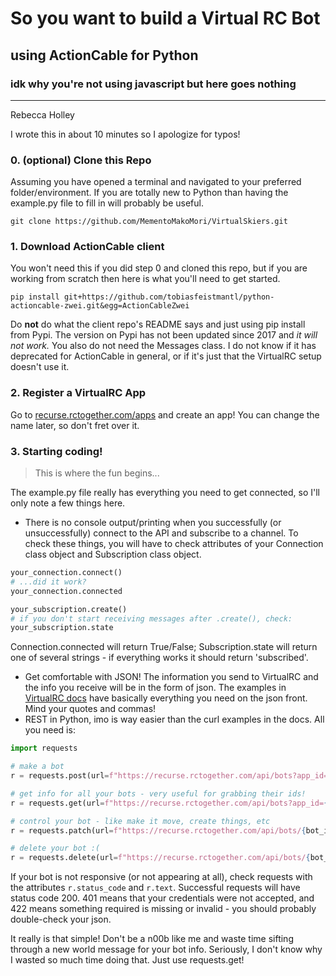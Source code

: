 # So you want to build a Virtual RC Bot
## using ActionCable for Python
### idk why you're not using javascript but here goes nothing
___
Rebecca Holley

I wrote this in about 10 minutes so I apologize for typos!

### 0. (optional) Clone this Repo
Assuming you have opened a terminal and navigated to your preferred folder/environment.
If you are totally new to Python than having the example.py file to fill in will probably be useful.
````commandline
git clone https://github.com/MementoMakoMori/VirtualSkiers.git
````
### 1. Download ActionCable client
You won't need this if you did step 0 and cloned this repo, but if you are working from scratch then here is what you'll need to get started.
```commandline
pip install git+https://github.com/tobiasfeistmantl/python-actioncable-zwei.git&egg=ActionCableZwei
```
Do **not** do what the client repo's README says and just using pip install from Pypi. The version on Pypi has not been updated since 2017 and *it will not work.*
You also do not need the Messages class. I do not know if it has deprecated for ActionCable in general, or if it's just that the VirtualRC setup doesn't use it.
### 2. Register a VirtualRC App
Go to [recurse.rctogether.com/apps](https://recurse.rctogether.com/apps) and create an app! You can change the name later, so don't fret over it.

### 3. Starting coding!
 > This is where the fun begins...
 
The example.py file really has everything you need to get connected, so I'll only note a few things here.
 * There is no console output/printing when you successfully (or unsuccessfully) connect to the API and subscribe to a channel. To check these things, you will have to check attributes of your Connection class object and Subscription class object.
```python
your_connection.connect()
# ...did it work?
your_connection.connected

your_subscription.create()
# if you don't start receiving messages after .create(), check:
your_subscription.state
```
Connection.connected will return True/False; Subscription.state will return one of several strings - if everything works it should return 'subscribed'.
* Get comfortable with JSON! The information you send to VirtualRC and the info you receive will be in the form of json. The examples in [VirtualRC docs](https://docs.rctogether.com/) have basically everything you need on the json front. Mind your quotes and commas!
* REST in Python, imo is way easier than the curl examples in the docs. All you need is:
```python
import requests

# make a bot
r = requests.post(url=f"https://recurse.rctogether.com/api/bots?app_id={ID}&app_secret={SEC}", json=your_json_bot_info)

# get info for all your bots - very useful for grabbing their ids!
r = requests.get(url=f"https://recurse.rctogether.com/api/bots?app_id={ID}&app_secret={SEC}")

# control your bot - like make it move, create things, etc
r = requests.patch(url=f"https://recurse.rctogether.com/api/bots/{bot_id}?app_id={ID}&app_secret={SEC}", json=your_new_bot_info)

# delete your bot :(
r = requests.delete(url=f"https://recurse.rctogether.com/api/bots/{bot_id}?app_id={ID}&app_secret={SEC}")
```
If your bot is not responsive (or not appearing at all), check requests with the attributes `r.status_code` and `r.text`. Successful requests will have status code 200. 401 means that your credentials were not accepted, and 422 means something required is missing or invalid - you should probably double-check your json.

It really is that simple! Don't be a n00b like me and waste time sifting through a new world message for your bot info. Seriously, I don't know why I wasted so much time doing that. Just use requests.get!